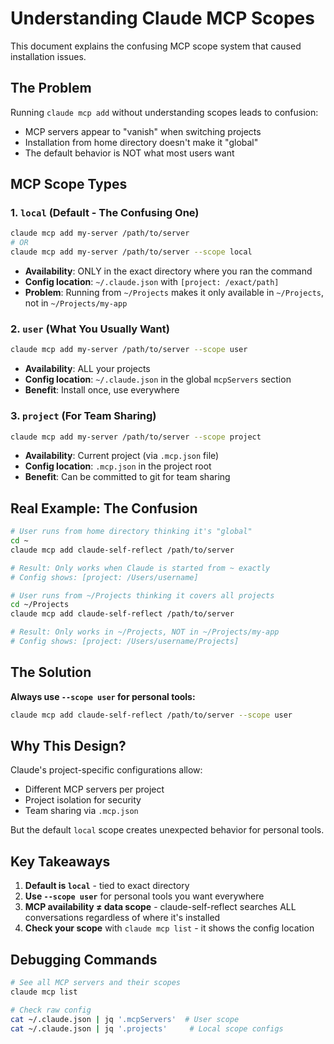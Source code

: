 # Understanding Claude MCP Scopes

This document explains the confusing MCP scope system that caused installation issues.

## The Problem

Running `claude mcp add` without understanding scopes leads to confusion:
- MCP servers appear to "vanish" when switching projects
- Installation from home directory doesn't make it "global"
- The default behavior is NOT what most users want

## MCP Scope Types

### 1. `local` (Default - The Confusing One)
```bash
claude mcp add my-server /path/to/server
# OR
claude mcp add my-server /path/to/server --scope local
```
- **Availability**: ONLY in the exact directory where you ran the command
- **Config location**: `~/.claude.json` with `[project: /exact/path]`
- **Problem**: Running from `~/Projects` makes it only available in `~/Projects`, not in `~/Projects/my-app`

### 2. `user` (What You Usually Want)
```bash
claude mcp add my-server /path/to/server --scope user
```
- **Availability**: ALL your projects
- **Config location**: `~/.claude.json` in the global `mcpServers` section
- **Benefit**: Install once, use everywhere

### 3. `project` (For Team Sharing)
```bash
claude mcp add my-server /path/to/server --scope project
```
- **Availability**: Current project (via `.mcp.json` file)
- **Config location**: `.mcp.json` in the project root
- **Benefit**: Can be committed to git for team sharing

## Real Example: The Confusion

```bash
# User runs from home directory thinking it's "global"
cd ~
claude mcp add claude-self-reflect /path/to/server

# Result: Only works when Claude is started from ~ exactly
# Config shows: [project: /Users/username]
```

```bash
# User runs from ~/Projects thinking it covers all projects
cd ~/Projects
claude mcp add claude-self-reflect /path/to/server

# Result: Only works in ~/Projects, NOT in ~/Projects/my-app
# Config shows: [project: /Users/username/Projects]
```

## The Solution

**Always use `--scope user` for personal tools:**

```bash
claude mcp add claude-self-reflect /path/to/server --scope user
```

## Why This Design?

Claude's project-specific configurations allow:
- Different MCP servers per project
- Project isolation for security
- Team sharing via `.mcp.json`

But the default `local` scope creates unexpected behavior for personal tools.

## Key Takeaways

1. **Default is `local`** - tied to exact directory
2. **Use `--scope user`** for personal tools you want everywhere
3. **MCP availability ≠ data scope** - claude-self-reflect searches ALL conversations regardless of where it's installed
4. **Check your scope** with `claude mcp list` - it shows the config location

## Debugging Commands

```bash
# See all MCP servers and their scopes
claude mcp list

# Check raw config
cat ~/.claude.json | jq '.mcpServers'  # User scope
cat ~/.claude.json | jq '.projects'     # Local scope configs
```